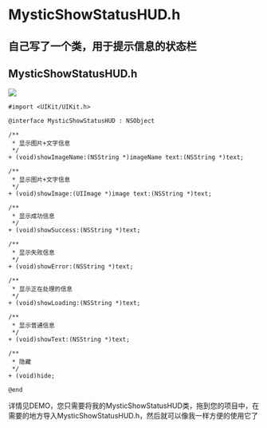 # MysticShowStatusHUD.h
## 自己写了一个类，用于提示信息的状态栏
## MysticShowStatusHUD.h
![](https://github.com/LegendaryMystic/MysticShowStatusHUD/blob/master/ReadMeImages/loading.tiff)
```objc
#import <UIKit/UIKit.h>

@interface MysticShowStatusHUD : NSObject

/**
 * 显示图片+文字信息
 */
+ (void)showImageName:(NSString *)imageName text:(NSString *)text;

/**
 * 显示图片+文字信息
 */
+ (void)showImage:(UIImage *)image text:(NSString *)text;

/**
 * 显示成功信息
 */
+ (void)showSuccess:(NSString *)text;

/**
 * 显示失败信息
 */
+ (void)showError:(NSString *)text;

/**
 * 显示正在处理的信息
 */
+ (void)showLoading:(NSString *)text;

/**
 * 显示普通信息
 */
+ (void)showText:(NSString *)text;

/**
 * 隐藏
 */
+ (void)hide;

@end

```
详情见DEMO，您只需要将我的MysticShowStatusHUD类，拖到您的项目中，在需要的地方导入MysticShowStatusHUD.h，然后就可以像我一样方便的使用它了
